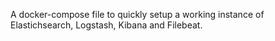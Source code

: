 A docker-compose file to quickly setup a working instance of Elastichsearch, Logstash, Kibana and Filebeat.